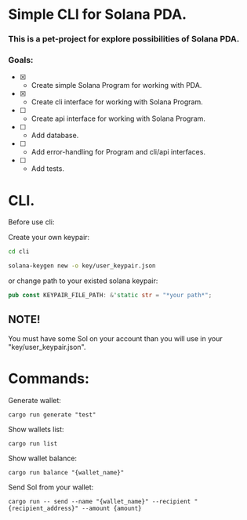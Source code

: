 # Simple CLI for Solana PDA.

### This is a pet-project for explore possibilities of Solana PDA.

### Goals:

- [x] - Create simple Solana Program for working with PDA.

- [x] - Create cli interface for working with Solana Program.

- [ ] - Create api interface for working with Solana Program.

- [ ] - Add database.

- [ ] - Add error-handling for Program and cli/api interfaces.

- [ ] - Add tests.

# CLI.

Before use cli:

Create your own keypair:

```bash
cd cli
```

```bash
solana-keygen new -o key/user_keypair.json
```

or change path to your existed solana keypair:

```rust
pub const KEYPAIR_FILE_PATH: &'static str = "*your path*";
```

## NOTE!

You must have some Sol on your account than you will use in your "key/user_keypair.json".

# Commands:

Generate wallet:

```
cargo run generate "test"
```

Show wallets list:

```
cargo run list
```

Show wallet balance:

```
cargo run balance "{wallet_name}"
```

Send Sol from your wallet:

```
cargo run -- send --name "{wallet_name}" --recipient "{recipient_address}" --amount {amount}
```
